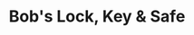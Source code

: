 ---
title: "Bob's Lock, Key & Safe"
url: /west-valley/bobs-lock-key-und-safe/
shop: Schlüsseldienst
---